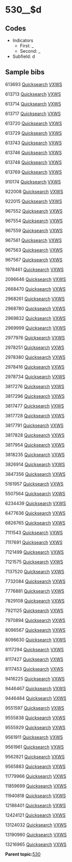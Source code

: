 # 530\_\_$d

## Codes

-   Indicators
    -   First: \_
    -   Second: \_
-   Subfield: d

## Sample bibs

613693 [Quicksearch](https://search.library.yale.edu/catalog/613693) [VXWS](http://prodorbis.library.yale.edu:7014/vxws/GetHoldingsService?bibId=613693)

613713 [Quicksearch](https://search.library.yale.edu/catalog/613713) [VXWS](http://prodorbis.library.yale.edu:7014/vxws/GetHoldingsService?bibId=613713)

613714 [Quicksearch](https://search.library.yale.edu/catalog/613714) [VXWS](http://prodorbis.library.yale.edu:7014/vxws/GetHoldingsService?bibId=613714)

613717 [Quicksearch](https://search.library.yale.edu/catalog/613717) [VXWS](http://prodorbis.library.yale.edu:7014/vxws/GetHoldingsService?bibId=613717)

613720 [Quicksearch](https://search.library.yale.edu/catalog/613720) [VXWS](http://prodorbis.library.yale.edu:7014/vxws/GetHoldingsService?bibId=613720)

613729 [Quicksearch](https://search.library.yale.edu/catalog/613729) [VXWS](http://prodorbis.library.yale.edu:7014/vxws/GetHoldingsService?bibId=613729)

613743 [Quicksearch](https://search.library.yale.edu/catalog/613743) [VXWS](http://prodorbis.library.yale.edu:7014/vxws/GetHoldingsService?bibId=613743)

613746 [Quicksearch](https://search.library.yale.edu/catalog/613746) [VXWS](http://prodorbis.library.yale.edu:7014/vxws/GetHoldingsService?bibId=613746)

613748 [Quicksearch](https://search.library.yale.edu/catalog/613748) [VXWS](http://prodorbis.library.yale.edu:7014/vxws/GetHoldingsService?bibId=613748)

613769 [Quicksearch](https://search.library.yale.edu/catalog/613769) [VXWS](http://prodorbis.library.yale.edu:7014/vxws/GetHoldingsService?bibId=613769)

910174 [Quicksearch](https://search.library.yale.edu/catalog/910174) [VXWS](http://prodorbis.library.yale.edu:7014/vxws/GetHoldingsService?bibId=910174)

922008 [Quicksearch](https://search.library.yale.edu/catalog/922008) [VXWS](http://prodorbis.library.yale.edu:7014/vxws/GetHoldingsService?bibId=922008)

922015 [Quicksearch](https://search.library.yale.edu/catalog/922015) [VXWS](http://prodorbis.library.yale.edu:7014/vxws/GetHoldingsService?bibId=922015)

967552 [Quicksearch](https://search.library.yale.edu/catalog/967552) [VXWS](http://prodorbis.library.yale.edu:7014/vxws/GetHoldingsService?bibId=967552)

967554 [Quicksearch](https://search.library.yale.edu/catalog/967554) [VXWS](http://prodorbis.library.yale.edu:7014/vxws/GetHoldingsService?bibId=967554)

967559 [Quicksearch](https://search.library.yale.edu/catalog/967559) [VXWS](http://prodorbis.library.yale.edu:7014/vxws/GetHoldingsService?bibId=967559)

967561 [Quicksearch](https://search.library.yale.edu/catalog/967561) [VXWS](http://prodorbis.library.yale.edu:7014/vxws/GetHoldingsService?bibId=967561)

967563 [Quicksearch](https://search.library.yale.edu/catalog/967563) [VXWS](http://prodorbis.library.yale.edu:7014/vxws/GetHoldingsService?bibId=967563)

967567 [Quicksearch](https://search.library.yale.edu/catalog/967567) [VXWS](http://prodorbis.library.yale.edu:7014/vxws/GetHoldingsService?bibId=967567)

1978461 [Quicksearch](https://search.library.yale.edu/catalog/1978461) [VXWS](http://prodorbis.library.yale.edu:7014/vxws/GetHoldingsService?bibId=1978461)

2096646 [Quicksearch](https://search.library.yale.edu/catalog/2096646) [VXWS](http://prodorbis.library.yale.edu:7014/vxws/GetHoldingsService?bibId=2096646)

2668470 [Quicksearch](https://search.library.yale.edu/catalog/2668470) [VXWS](http://prodorbis.library.yale.edu:7014/vxws/GetHoldingsService?bibId=2668470)

2968261 [Quicksearch](https://search.library.yale.edu/catalog/2968261) [VXWS](http://prodorbis.library.yale.edu:7014/vxws/GetHoldingsService?bibId=2968261)

2968780 [Quicksearch](https://search.library.yale.edu/catalog/2968780) [VXWS](http://prodorbis.library.yale.edu:7014/vxws/GetHoldingsService?bibId=2968780)

2969832 [Quicksearch](https://search.library.yale.edu/catalog/2969832) [VXWS](http://prodorbis.library.yale.edu:7014/vxws/GetHoldingsService?bibId=2969832)

2969999 [Quicksearch](https://search.library.yale.edu/catalog/2969999) [VXWS](http://prodorbis.library.yale.edu:7014/vxws/GetHoldingsService?bibId=2969999)

2977976 [Quicksearch](https://search.library.yale.edu/catalog/2977976) [VXWS](http://prodorbis.library.yale.edu:7014/vxws/GetHoldingsService?bibId=2977976)

2978251 [Quicksearch](https://search.library.yale.edu/catalog/2978251) [VXWS](http://prodorbis.library.yale.edu:7014/vxws/GetHoldingsService?bibId=2978251)

2978380 [Quicksearch](https://search.library.yale.edu/catalog/2978380) [VXWS](http://prodorbis.library.yale.edu:7014/vxws/GetHoldingsService?bibId=2978380)

2978416 [Quicksearch](https://search.library.yale.edu/catalog/2978416) [VXWS](http://prodorbis.library.yale.edu:7014/vxws/GetHoldingsService?bibId=2978416)

2978734 [Quicksearch](https://search.library.yale.edu/catalog/2978734) [VXWS](http://prodorbis.library.yale.edu:7014/vxws/GetHoldingsService?bibId=2978734)

3817276 [Quicksearch](https://search.library.yale.edu/catalog/3817276) [VXWS](http://prodorbis.library.yale.edu:7014/vxws/GetHoldingsService?bibId=3817276)

3817296 [Quicksearch](https://search.library.yale.edu/catalog/3817296) [VXWS](http://prodorbis.library.yale.edu:7014/vxws/GetHoldingsService?bibId=3817296)

3817477 [Quicksearch](https://search.library.yale.edu/catalog/3817477) [VXWS](http://prodorbis.library.yale.edu:7014/vxws/GetHoldingsService?bibId=3817477)

3817728 [Quicksearch](https://search.library.yale.edu/catalog/3817728) [VXWS](http://prodorbis.library.yale.edu:7014/vxws/GetHoldingsService?bibId=3817728)

3817791 [Quicksearch](https://search.library.yale.edu/catalog/3817791) [VXWS](http://prodorbis.library.yale.edu:7014/vxws/GetHoldingsService?bibId=3817791)

3817828 [Quicksearch](https://search.library.yale.edu/catalog/3817828) [VXWS](http://prodorbis.library.yale.edu:7014/vxws/GetHoldingsService?bibId=3817828)

3817954 [Quicksearch](https://search.library.yale.edu/catalog/3817954) [VXWS](http://prodorbis.library.yale.edu:7014/vxws/GetHoldingsService?bibId=3817954)

3818235 [Quicksearch](https://search.library.yale.edu/catalog/3818235) [VXWS](http://prodorbis.library.yale.edu:7014/vxws/GetHoldingsService?bibId=3818235)

3826914 [Quicksearch](https://search.library.yale.edu/catalog/3826914) [VXWS](http://prodorbis.library.yale.edu:7014/vxws/GetHoldingsService?bibId=3826914)

3847356 [Quicksearch](https://search.library.yale.edu/catalog/3847356) [VXWS](http://prodorbis.library.yale.edu:7014/vxws/GetHoldingsService?bibId=3847356)

5161957 [Quicksearch](https://search.library.yale.edu/catalog/5161957) [VXWS](http://prodorbis.library.yale.edu:7014/vxws/GetHoldingsService?bibId=5161957)

5507564 [Quicksearch](https://search.library.yale.edu/catalog/5507564) [VXWS](http://prodorbis.library.yale.edu:7014/vxws/GetHoldingsService?bibId=5507564)

6234439 [Quicksearch](https://search.library.yale.edu/catalog/6234439) [VXWS](http://prodorbis.library.yale.edu:7014/vxws/GetHoldingsService?bibId=6234439)

6477636 [Quicksearch](https://search.library.yale.edu/catalog/6477636) [VXWS](http://prodorbis.library.yale.edu:7014/vxws/GetHoldingsService?bibId=6477636)

6826765 [Quicksearch](https://search.library.yale.edu/catalog/6826765) [VXWS](http://prodorbis.library.yale.edu:7014/vxws/GetHoldingsService?bibId=6826765)

7111543 [Quicksearch](https://search.library.yale.edu/catalog/7111543) [VXWS](http://prodorbis.library.yale.edu:7014/vxws/GetHoldingsService?bibId=7111543)

7117691 [Quicksearch](https://search.library.yale.edu/catalog/7117691) [VXWS](http://prodorbis.library.yale.edu:7014/vxws/GetHoldingsService?bibId=7117691)

7121499 [Quicksearch](https://search.library.yale.edu/catalog/7121499) [VXWS](http://prodorbis.library.yale.edu:7014/vxws/GetHoldingsService?bibId=7121499)

7121575 [Quicksearch](https://search.library.yale.edu/catalog/7121575) [VXWS](http://prodorbis.library.yale.edu:7014/vxws/GetHoldingsService?bibId=7121575)

7137520 [Quicksearch](https://search.library.yale.edu/catalog/7137520) [VXWS](http://prodorbis.library.yale.edu:7014/vxws/GetHoldingsService?bibId=7137520)

7732084 [Quicksearch](https://search.library.yale.edu/catalog/7732084) [VXWS](http://prodorbis.library.yale.edu:7014/vxws/GetHoldingsService?bibId=7732084)

7776881 [Quicksearch](https://search.library.yale.edu/catalog/7776881) [VXWS](http://prodorbis.library.yale.edu:7014/vxws/GetHoldingsService?bibId=7776881)

7829108 [Quicksearch](https://search.library.yale.edu/catalog/7829108) [VXWS](http://prodorbis.library.yale.edu:7014/vxws/GetHoldingsService?bibId=7829108)

7921125 [Quicksearch](https://search.library.yale.edu/catalog/7921125) [VXWS](http://prodorbis.library.yale.edu:7014/vxws/GetHoldingsService?bibId=7921125)

7970894 [Quicksearch](https://search.library.yale.edu/catalog/7970894) [VXWS](http://prodorbis.library.yale.edu:7014/vxws/GetHoldingsService?bibId=7970894)

8096567 [Quicksearch](https://search.library.yale.edu/catalog/8096567) [VXWS](http://prodorbis.library.yale.edu:7014/vxws/GetHoldingsService?bibId=8096567)

8096630 [Quicksearch](https://search.library.yale.edu/catalog/8096630) [VXWS](http://prodorbis.library.yale.edu:7014/vxws/GetHoldingsService?bibId=8096630)

8117294 [Quicksearch](https://search.library.yale.edu/catalog/8117294) [VXWS](http://prodorbis.library.yale.edu:7014/vxws/GetHoldingsService?bibId=8117294)

8117427 [Quicksearch](https://search.library.yale.edu/catalog/8117427) [VXWS](http://prodorbis.library.yale.edu:7014/vxws/GetHoldingsService?bibId=8117427)

8117453 [Quicksearch](https://search.library.yale.edu/catalog/8117453) [VXWS](http://prodorbis.library.yale.edu:7014/vxws/GetHoldingsService?bibId=8117453)

9416225 [Quicksearch](https://search.library.yale.edu/catalog/9416225) [VXWS](http://prodorbis.library.yale.edu:7014/vxws/GetHoldingsService?bibId=9416225)

9446467 [Quicksearch](https://search.library.yale.edu/catalog/9446467) [VXWS](http://prodorbis.library.yale.edu:7014/vxws/GetHoldingsService?bibId=9446467)

9446484 [Quicksearch](https://search.library.yale.edu/catalog/9446484) [VXWS](http://prodorbis.library.yale.edu:7014/vxws/GetHoldingsService?bibId=9446484)

9551597 [Quicksearch](https://search.library.yale.edu/catalog/9551597) [VXWS](http://prodorbis.library.yale.edu:7014/vxws/GetHoldingsService?bibId=9551597)

9555838 [Quicksearch](https://search.library.yale.edu/catalog/9555838) [VXWS](http://prodorbis.library.yale.edu:7014/vxws/GetHoldingsService?bibId=9555838)

9555929 [Quicksearch](https://search.library.yale.edu/catalog/9555929) [VXWS](http://prodorbis.library.yale.edu:7014/vxws/GetHoldingsService?bibId=9555929)

9561911 [Quicksearch](https://search.library.yale.edu/catalog/9561911) [VXWS](http://prodorbis.library.yale.edu:7014/vxws/GetHoldingsService?bibId=9561911)

9561961 [Quicksearch](https://search.library.yale.edu/catalog/9561961) [VXWS](http://prodorbis.library.yale.edu:7014/vxws/GetHoldingsService?bibId=9561961)

9562821 [Quicksearch](https://search.library.yale.edu/catalog/9562821) [VXWS](http://prodorbis.library.yale.edu:7014/vxws/GetHoldingsService?bibId=9562821)

9565883 [Quicksearch](https://search.library.yale.edu/catalog/9565883) [VXWS](http://prodorbis.library.yale.edu:7014/vxws/GetHoldingsService?bibId=9565883)

11779966 [Quicksearch](https://search.library.yale.edu/catalog/11779966) [VXWS](http://prodorbis.library.yale.edu:7014/vxws/GetHoldingsService?bibId=11779966)

11859699 [Quicksearch](https://search.library.yale.edu/catalog/11859699) [VXWS](http://prodorbis.library.yale.edu:7014/vxws/GetHoldingsService?bibId=11859699)

11940818 [Quicksearch](https://search.library.yale.edu/catalog/11940818) [VXWS](http://prodorbis.library.yale.edu:7014/vxws/GetHoldingsService?bibId=11940818)

12188401 [Quicksearch](https://search.library.yale.edu/catalog/12188401) [VXWS](http://prodorbis.library.yale.edu:7014/vxws/GetHoldingsService?bibId=12188401)

12424121 [Quicksearch](https://search.library.yale.edu/catalog/12424121) [VXWS](http://prodorbis.library.yale.edu:7014/vxws/GetHoldingsService?bibId=12424121)

13124032 [Quicksearch](https://search.library.yale.edu/catalog/13124032) [VXWS](http://prodorbis.library.yale.edu:7014/vxws/GetHoldingsService?bibId=13124032)

13190980 [Quicksearch](https://search.library.yale.edu/catalog/13190980) [VXWS](http://prodorbis.library.yale.edu:7014/vxws/GetHoldingsService?bibId=13190980)

13216965 [Quicksearch](https://search.library.yale.edu/catalog/13216965) [VXWS](http://prodorbis.library.yale.edu:7014/vxws/GetHoldingsService?bibId=13216965)

**Parent topic:**[530](../../tags/530/530.md)


